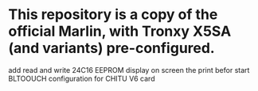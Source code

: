 # This repository is a copy of the official Marlin, with Tronxy X5SA (and variants) pre-configured.
add
read and write 24C16 EEPROM
display on screen the print befor start
BLTOOUCH configuration for CHITU V6 card
